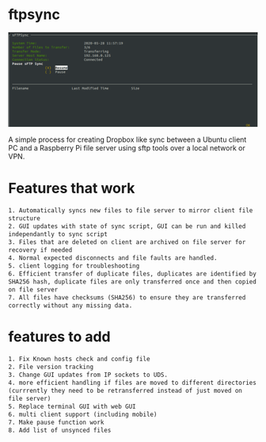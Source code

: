 # ftpsync
![](GUI.png)

A simple process for creating Dropbox like sync between a Ubuntu client PC and a Raspberry Pi file server using sftp tools over a local network or VPN. 

# Features that work
    1. Automatically syncs new files to file server to mirror client file structure
    2. GUI updates with state of sync script, GUI can be run and killed independantly to sync script
    3. Files that are deleted on client are archived on file server for recovery if needed
    4. Normal expected disconnects and file faults are handled. 
    5. client logging for troubleshooting
    6. Efficient transfer of duplicate files, duplicates are identified by SHA256 hash, duplicate files are only transferred once and then copied on file server
    7. All files have checksums (SHA256) to ensure they are transferred correctly without any missing data. 
    
# features to add
    1. Fix Known hosts check and config file 
    2. File version tracking
    3. Change GUI updates from IP sockets to UDS.
    4. more efficient handling if files are moved to different directories (currrently they need to be retransferred instead of just moved on file server)
    5. Replace terminal GUI with web GUI
    6. multi client support (including mobile)
    7. Make pause function work
    8. Add list of unsynced files